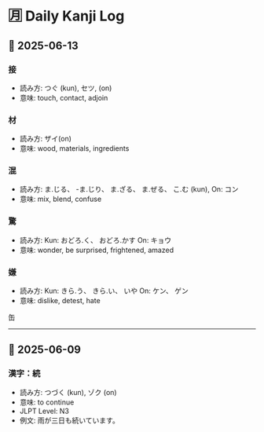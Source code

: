 # 🈷️ Daily Kanji Log

## 📅 2025-06-13

### 接
- 読み方: つぐ (kun), セツ,  (on)
- 意味: touch, contact, adjoin

### 材
- 読み方: ザイ(on)
- 意味: wood, materials, ingredients

### 混
- 読み方: ま.じる、 -ま.じり、 ま.ざる、 ま.ぜる、 こ.む (kun), On: コン
- 意味: mix, blend, confuse

### 驚
- 読み方: Kun: おどろ.く、 おどろ.かす   On: キョウ
- 意味: wonder, be surprised, frightened, amazed

### 嫌
- 読み方: Kun: きら.う、 きら.い、 いや  On: ケン、 ゲン
- 意味: dislike, detest, hate

缶














---

## 📅 2025-06-09

### 漢字：続
- 読み方: つづく (kun), ゾク (on)
- 意味: to continue
- JLPT Level: N3
- 例文: 雨が三日も続いています。